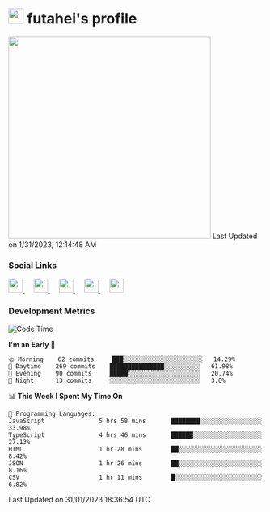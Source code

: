 <h1><img src="https://fonts.gstatic.com/s/e/notoemoji/latest/1f914/512.gif" width="30"/> futahei's profile</h1>
<!--START_SECTION:lapras-card-->
<a href="https://lapras.com/public/M9NU3UQ" target="_blank" rel="noopener noreferrer"><img src="https://lapras-card-generator.vercel.app/api/svg?e=3.42&b=3.57&i=3.19&b1=%23232323&b2=%236d6d6d&i1=%23212121&i2=%23818181&l=ja" width="400" ></a>  
Last Updated on 1/31/2023, 12:14:48 AM
<!--END_SECTION:lapras-card-->

<h3>Social Links</h3>
<p>
  <a href= "https://github.com/futahei">
    <img src="https://img.icons8.com/ios-filled/50/000000/github.svg" width="28px"/>
  </a>
  &emsp;
  <a href= "https://www.youtube.com/channel/UC6cSz5FoLd8ib7Qnncyj-eg">
    <img src="https://img.icons8.com/ios-filled/50/000000/youtube.svg" width="28px"/>
  </a>
  &emsp;
  <a href= "https://twitter.com/kohei_fttk">
    <img src="https://img.icons8.com/ios-filled/50/000000/twitter.svg" width="28px"/>
  </a>
  &emsp;
  <a href= "https://keybase.io/futahei">
    <img src="https://img.icons8.com/ios-filled/50/000000/keybase2.svg" width="28px"/>
  </a>
  &emsp;
  <a href="mailto:kohei_f@cynack.com">
    <img src="https://img.icons8.com/ios-filled/50/000000/email.png" width="28px"/>
  </a>
</p>

<h3>Development Metrics</h3>

<!--START_SECTION:waka-->
![Code Time](http://img.shields.io/badge/Code%20Time-1%2C081%20hrs%2033%20mins-blue)

**I'm an Early 🐤** 

```text
🌞 Morning    62 commits     ███░░░░░░░░░░░░░░░░░░░░░░   14.29% 
🌆 Daytime    269 commits    ███████████████░░░░░░░░░░   61.98% 
🌃 Evening    90 commits     █████░░░░░░░░░░░░░░░░░░░░   20.74% 
🌙 Night      13 commits     ░░░░░░░░░░░░░░░░░░░░░░░░░   3.0%

```


📊 **This Week I Spent My Time On** 

```text
💬 Programming Languages: 
JavaScript               5 hrs 58 mins       ████████░░░░░░░░░░░░░░░░░   33.98% 
TypeScript               4 hrs 46 mins       ██████░░░░░░░░░░░░░░░░░░░   27.13% 
HTML                     1 hr 28 mins        ██░░░░░░░░░░░░░░░░░░░░░░░   8.42% 
JSON                     1 hr 26 mins        ██░░░░░░░░░░░░░░░░░░░░░░░   8.16% 
CSV                      1 hr 11 mins        █░░░░░░░░░░░░░░░░░░░░░░░░   6.82%

```


 Last Updated on 31/01/2023 18:36:54 UTC
<!--END_SECTION:waka-->
